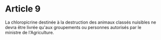 # Article 9

La chloropicrine destinée à la destruction des animaux classés nuisibles ne devra être livrée qu'aux groupements ou personnes autorisés par le ministre de l'Agriculture.
